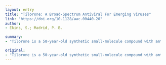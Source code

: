 ```yaml
---
layout: entry
title: "Tilorone: A Broad-Spectrum Antiviral For Emerging Viruses"
link: "https://doi.org/10.1128/aac.00440-20"
author:
- Ekins, S.; Madrid, P. B.

summary:
- "Tilorone is a 50-year-old synthetic small-molecule compound with antiviral activity that is proposed to induce interferon after oral administration. This drug is used in several countries of the Russian Federation. We have recently described activity in vitro and in vivo against the Ebola Virus."

original:
- "Tilorone is a 50-year-old synthetic small-molecule compound with antiviral activity that is proposed to induce interferon after oral administration. This drug is used as a broad-spectrum antiviral in several countries of the Russian Federation. We have recently described activity in vitro and in vivo against the Ebola Virus. After a broad screening of additional viruses, we now describe in vitro activity against Chikungunya virus (CHIK) and Middle Eastern Respiratory Syndrome Coronavirus (MERS-CoV)."
---
```


